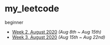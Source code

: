 # my_leetcode

beginner

- [Week 2, August 2020](https://www.ltzhou.com/lc-2008/) *(Aug 8th ~ Aug 15th)*
- [Week 3, August 2020](https://www.ltzhou.com/lc-2008-3/) *(Aug 15th ~ Aug 22nd)*
